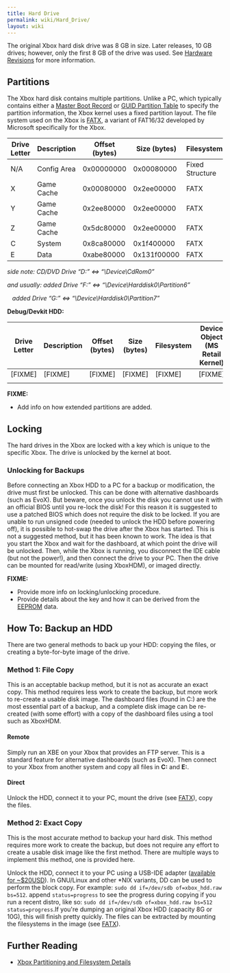 ```yaml
---
title: Hard Drive
permalink: wiki/Hard_Drive/
layout: wiki
---
```


The original Xbox hard disk drive was 8 GB in size. Later releases, 10
GB drives; however, only the first 8 GB of the drive was used. See
[Hardware Revisions](/wiki/Hardware_Revisions "wikilink") for more
information.

Partitions
----------

The Xbox hard disk contains multiple partitions. Unlike a PC, which
typically contains either a [Master Boot
Record](https://en.wikipedia.org/wiki/Master_boot_record) or [GUID
Partition Table](https://en.wikipedia.org/wiki/GUID_Partition_Table) to
specify the partition information, the Xbox kernel uses a fixed
partition layout. The file system used on the Xbox is
[FATX](/wiki/FATX "wikilink"), a variant of FAT16/32 developed by Microsoft
specifically for the Xbox.

| Drive Letter | Description | Offset (bytes) | Size (bytes) | Filesystem      | Device Object (MS Retail Kernel) |
|--------------|-------------|----------------|--------------|-----------------|----------------------------------|
| N/A          | Config Area | 0x00000000     | 0x00080000   | Fixed Structure | N/A                              |
| X            | Game Cache  | 0x00080000     | 0x2ee00000   | FATX            | \\Device\\Harddisk0\\Partition3  |
| Y            | Game Cache  | 0x2ee80000     | 0x2ee00000   | FATX            | \\Device\\Harddisk0\\Partition4  |
| Z            | Game Cache  | 0x5dc80000     | 0x2ee00000   | FATX            | \\Device\\Harddisk0\\Partition5  |
| C            | System      | 0x8ca80000     | 0x1f400000   | FATX            | \\Device\\Harddisk0\\Partition2  |
| E            | Data        | 0xabe80000     | 0x131f00000  | FATX            | \\Device\\Harddisk0\\Partition1  |

  
  
*side note: CD/DVD Drive “D:” &lt;=&gt; “\\Device\\CdRom0”*

*and usually: added Drive “F:” &lt;=&gt;
“\\Device\\Harddisk0\\Partition6”*

  
  
   *added Drive “G:” &lt;=&gt; “\\Device\\Harddisk0\\Partition7”*

**Debug/Devkit HDD:**

| Drive Letter | Description | Offset (bytes) | Size (bytes) | Filesystem | Device Object (MS Retail Kernel) |
|--------------|-------------|----------------|--------------|------------|----------------------------------|
| \[FIXME\]    | \[FIXME\]   | \[FIXME\]      | \[FIXME\]    | \[FIXME\]  | \[FIXME\]                        |
||

**FIXME:**

-   Add info on how extended partitions are added.

Locking
-------

The hard drives in the Xbox are locked with a key which is unique to the
specific Xbox. The drive is unlocked by the kernel at boot.

### Unlocking for Backups

Before connecting an Xbox HDD to a PC for a backup or modification, the
drive must first be unlocked. This can be done with alternative
dashboards (such as EvoX). But beware, once you unlock the disk you
cannot use it with an official BIOS until you re-lock the disk! For this
reason it is suggested to use a patched BIOS which does not require the
disk to be locked. If you are unable to run unsigned code (needed to
unlock the HDD before powering off), it is possible to hot-swap the
drive after the Xbox has started. This is not a suggested method, but it
has been known to work. The idea is that you start the Xbox and wait for
the dashboard, at which point the drive will be unlocked. Then, while
the Xbox is running, you disconnect the IDE cable (but not the power!),
and then connect the drive to your PC. Then the drive can be mounted for
read/write (using XboxHDM), or imaged directly.

**FIXME:**

-   Provide more info on locking/unlocking procedure.
-   Provide details about the key and how it can be derived from the
    [EEPROM](/wiki/EEPROM "wikilink") data.

How To: Backup an HDD
---------------------

There are two general methods to back up your HDD: copying the files, or
creating a byte-for-byte image of the drive.

### Method 1: File Copy

This is an acceptable backup method, but it is not as accurate an exact
copy. This method requires less work to create the backup, but more work
to re-create a usable disk image. The dashboard files (found in C:) are
the most essential part of a backup, and a complete disk image can be
re-created (with some effort) with a copy of the dashboard files using a
tool such as XboxHDM.

#### Remote

Simply run an XBE on your Xbox that provides an FTP server. This is a
standard feature for alternative dashboards (such as EvoX). Then connect
to your Xbox from another system and copy all files in **C:** and
**E:**.

#### Direct

Unlock the HDD, connect it to your PC, mount the drive (see
[FATX](/wiki/FATX "wikilink")), copy the files.

### Method 2: Exact Copy

This is the most accurate method to backup your hard disk. This method
requires more work to create the backup, but does not require any effort
to create a usable disk image like the first method. There are multiple
ways to implement this method, one is provided here.

Unlock the HDD, connect it to your PC using a USB-IDE adapter
([available for
~$20USD](https://www.amazon.com/Sabrent-USB-DSC9-SATA-Drive-Converter/dp/B00DQJME7Y)).
In GNU/Linux and other \*NIX variants, DD can be used to perform the
block copy. For example: `sudo dd if=/dev/sdb of=xbox_hdd.raw bs=512`.
append `status=progress` to see the progress during copying if you run a
recent distro, like so:
`sudo dd if=/dev/sdb of=xbox_hdd.raw bs=512 status=progress`.If you're
dumping an original Xbox HDD (capacity 8G or 10G), this will finish
pretty quickly. The files can be extracted by mounting the filesystems
in the image (see [FATX](/wiki/FATX "wikilink")).

Further Reading
---------------

-   [Xbox Partitioning and Filesystem
    Details](http://hackipedia.org/Disk%20formats/Partition%20tables/X-Box/Xbox_Partitioning_and_Filesystem_Details.htm)

